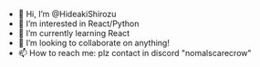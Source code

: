 - 👋 Hi, I’m @HideakiShirozu
- 👀 I’m interested in React/Python
- 🌱 I’m currently learning React
- 💞️ I’m looking to collaborate on anything!
- 📫 How to reach me: plz contact in discord "nomalscarecrow"

<!---
HideakiShirozu/HideakiShirozu is a ✨ special ✨ repository because its `README.md` (this file) appears on your GitHub profile.
You can click the Preview link to take a look at your changes.
--->
